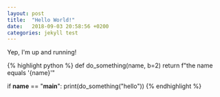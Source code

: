 ```yaml
---
layout: post
title:  "Hello World!"
date:   2018-09-03 20:58:56 +0200
categories: jekyll test
---
```

Yep, I'm up and running!

{% highlight python %}
def do_something(name, b=2)
    return f"the name equals '{name}'"

if __name__ == "__main__":
    print(do_something("hello"))
{% endhighlight %}
